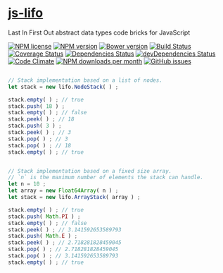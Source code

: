 [js-lifo](http://aureooms.github.io/js-lifo)
==

Last In First Out abstract data types code bricks for JavaScript

[![NPM license](http://img.shields.io/npm/l/aureooms-js-lifo.svg?style=flat)](https://raw.githubusercontent.com/aureooms/js-lifo/master/LICENSE)
[![NPM version](http://img.shields.io/npm/v/aureooms-js-lifo.svg?style=flat)](https://www.npmjs.org/package/aureooms-js-lifo)
[![Bower version](http://img.shields.io/bower/v/aureooms-js-lifo.svg?style=flat)](http://bower.io/search/?q=aureooms-js-lifo)
[![Build Status](http://img.shields.io/travis/aureooms/js-lifo.svg?style=flat)](https://travis-ci.org/aureooms/js-lifo)
[![Coverage Status](http://img.shields.io/coveralls/aureooms/js-lifo.svg?style=flat)](https://coveralls.io/r/aureooms/js-lifo)
[![Dependencies Status](http://img.shields.io/david/aureooms/js-lifo.svg?style=flat)](https://david-dm.org/aureooms/js-lifo#info=dependencies)
[![devDependencies Status](http://img.shields.io/david/dev/aureooms/js-lifo.svg?style=flat)](https://david-dm.org/aureooms/js-lifo#info=devDependencies)
[![Code Climate](http://img.shields.io/codeclimate/github/aureooms/js-lifo.svg?style=flat)](https://codeclimate.com/github/aureooms/js-lifo)
[![NPM downloads per month](http://img.shields.io/npm/dm/aureooms-js-lifo.svg?style=flat)](https://www.npmjs.org/package/aureooms-js-lifo)
[![GitHub issues](http://img.shields.io/github/issues/aureooms/js-lifo.svg?style=flat)](https://github.com/aureooms/js-lifo/issues)


```js

// Stack implementation based on a list of nodes.
let stack = new lifo.NodeStack( ) ;

stack.empty( ) ; // true
stack.push( 18 ) ;
stack.empty( ) ; // false
stack.peek( ) ; // 18
stack.push( 3 ) ;
stack.peek( ) ; // 3
stack.pop( ) ; // 3
stack.pop( ) ; // 18
stack.empty( ) ; // true

```

```js

// Stack implementation based on a fixed size array.
// `n` is the maximum number of elements the stack can handle.
let n = 10 ;
let array = new Float64Array( n ) ;
let stack = new lifo.ArrayStack( array ) ;

stack.empty( ) ; // true
stack.push( Math.PI ) ;
stack.empty( ) ; // false
stack.peek( ) ; // 3.141592653589793
stack.push( Math.E ) ;
stack.peek( ) ; // 2.718281828459045
stack.pop( ) ; // 2.718281828459045
stack.pop( ) ; // 3.141592653589793
stack.empty( ) ; // true

```
